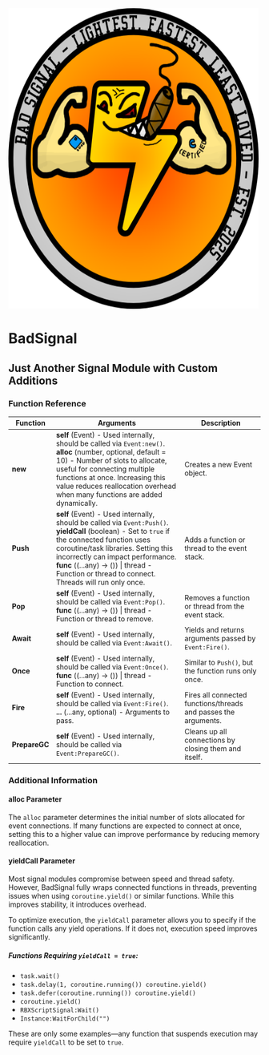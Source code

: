 <img src="docs/Logo.png" alt="Bad Signal" width="500" height="600">

# BadSignal

## Just Another Signal Module with Custom Additions

### Function Reference

| Function      | Arguments                                                                                                                                                                                                                                                                                                                 | Description                                                     |
| ------------- | ------------------------------------------------------------------------------------------------------------------------------------------------------------------------------------------------------------------------------------------------------------------------------------------------------------------------- | --------------------------------------------------------------- |
| **new**       | **self** (Event) - Used internally, should be called via `Event:new()`.<br>**alloc** (number, optional, default = 10) - Number of slots to allocate, useful for connecting multiple functions at once. Increasing this value reduces reallocation overhead when many functions are added dynamically.                         | Creates a new Event object.                                     |
| **Push**      | **self** (Event) - Used internally, should be called via `Event:Push()`.<br>**yieldCall** (boolean) - Set to `true` if the connected function uses coroutine/task libraries. Setting this incorrectly can impact performance.<br>**func** ((...any) -> ()) \| thread - Function or thread to connect. Threads will run only once. | Adds a function or thread to the event stack.                   |
| **Pop**       | **self** (Event) - Used internally, should be called via `Event:Pop()`.<br>**func** ((...any) -> ()) \| thread - Function or thread to remove.                                                                                                                                                                                | Removes a function or thread from the event stack.              |
| **Await**     | **self** (Event) - Used internally, should be called via `Event:Await()`.                                                                                                                                                                                                                                                 | Yields and returns arguments passed by `Event:Fire()`.          |
| **Once**      | **self** (Event) - Used internally, should be called via `Event:Once()`.<br>**func** ((...any) -> ()) \| thread - Function to connect.                                                                                                                                                                                        | Similar to `Push()`, but the function runs only once.           |
| **Fire**      | **self** (Event) - Used internally, should be called via `Event:Fire()`.<br>**...** (...any, optional) - Arguments to pass.                                                                                                                                                                                                   | Fires all connected functions/threads and passes the arguments. |
| **PrepareGC** | **self** (Event) - Used internally, should be called via `Event:PrepareGC()`.                                                                                                                                                                                                                                             | Cleans up all connections by closing them and itself.           |

### Additional Information

#### alloc Parameter

The `alloc` parameter determines the initial number of slots allocated for event connections. If many functions are expected to connect at once, setting this to a higher value can improve performance by reducing memory reallocation.

#### yieldCall Parameter

Most signal modules compromise between speed and thread safety. However, BadSignal fully wraps connected functions in threads, preventing issues when using `coroutine.yield()` or similar functions. While this improves stability, it introduces overhead.

To optimize execution, the `yieldCall` parameter allows you to specify if the function calls any yield operations. If it does not, execution speed improves significantly.

##### Functions Requiring `yieldCall = true`:

- `task.wait()`
- `task.delay(1, coroutine.running()) coroutine.yield()`
- `task.defer(coroutine.running()) coroutine.yield()`
- `coroutine.yield()`
- `RBXScriptSignal:Wait()`
- `Instance:WaitForChild("")`

These are only some examples—any function that suspends execution may require `yieldCall` to be set to `true`.

